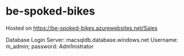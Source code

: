 # be-spoked-bikes

Hosted on https://be-spoked-bikes.azurewebsites.net/Sales

Database Login
Server: macsqldb.database.windows.net
Username: m_admin;
password: Adm1nistrator
